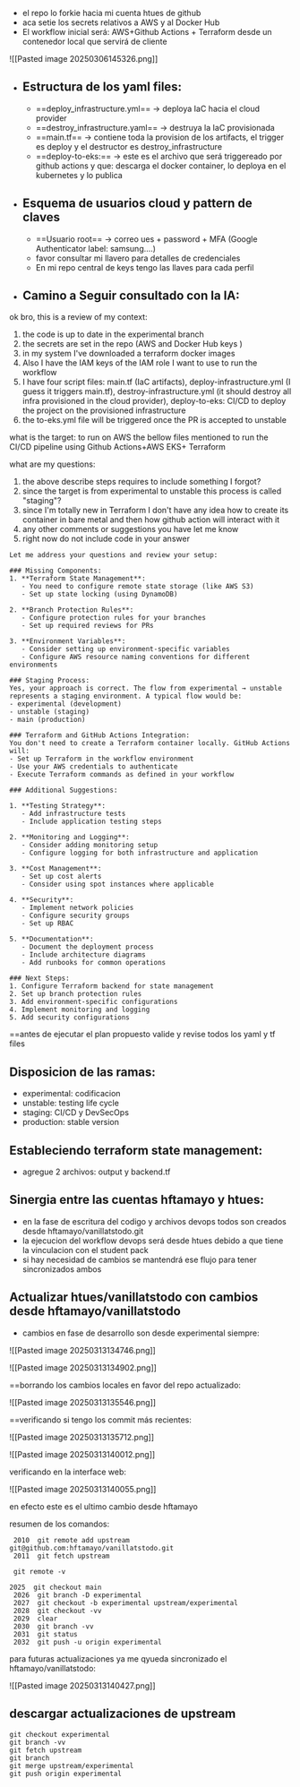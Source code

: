 - el repo lo forkie hacia mi cuenta htues de github
- aca setie los secrets relativos a AWS y al Docker Hub
- El workflow inicial será: AWS+Github Actions + Terraform desde un contenedor local que servirá de cliente

![[Pasted image 20250306145326.png]]


- ## Estructura de los yaml files:
	- ==deploy_infrastructure.yml== -> deploya IaC hacia el cloud provider
	- ==destroy_infrastructure.yaml== -> destruya la IaC provisionada
	- ==main.tf== -> contiene toda la provision de los artifacts, el trigger es deploy y el destructor es destroy_infrastructure
	- ==deploy-to-eks:== -> este es el archivo que será triggereado por github actions y que: descarga el docker container, lo deploya en el kubernetes y lo publica

- ## Esquema de usuarios cloud y pattern de claves
	- ==Usuario root== -> correo ues + password + MFA (Google Authenticator label: samsung....)
	- favor consultar mi llavero para detalles de credenciales
	- En mi repo central de keys tengo las llaves para cada perfil

- ## Camino a Seguir consultado con la IA:

ok bro, this is a review of my context:
1. the code is up to date in the experimental branch
2. the secrets are set in the repo (AWS and Docker Hub keys )
3. in my system I've downloaded a terraform docker images
4. Also I have the IAM keys of the IAM role I want to use to run the workflow
5. I have four script files: main.tf (IaC artifacts), deploy-infrastructure.yml (I guess it triggers main.tf), destroy-infrastructure.yml (it should destroy all infra provisioned in the cloud provider), deploy-to-eks: CI/CD to deploy the project on the provisioned infrastructure
6. the to-eks.yml file will be triggered once the PR is accepted to unstable

what is the target:
to run on AWS the bellow files mentioned to run the CI/CD pipeline using Github Actions+AWS EKS+ Terraform

what are my questions:
1. the above describe steps requires to include something I forgot?
2. since the target is from experimental to unstable this process is called "staging"?
3. since I'm totally new in Terraform I don't have any idea how to create its container in bare metal and then how github action will interact with it
4. any other comments or suggestions you have let me know
5. right now do not include code in your answer

```
Let me address your questions and review your setup:

### Missing Components:
1. **Terraform State Management**:
   - You need to configure remote state storage (like AWS S3)
   - Set up state locking (using DynamoDB)

2. **Branch Protection Rules**:
   - Configure protection rules for your branches
   - Set up required reviews for PRs

3. **Environment Variables**:
   - Consider setting up environment-specific variables
   - Configure AWS resource naming conventions for different environments

### Staging Process:
Yes, your approach is correct. The flow from experimental → unstable represents a staging environment. A typical flow would be:
- experimental (development)
- unstable (staging)
- main (production)

### Terraform and GitHub Actions Integration:
You don't need to create a Terraform container locally. GitHub Actions will:
- Set up Terraform in the workflow environment
- Use your AWS credentials to authenticate
- Execute Terraform commands as defined in your workflow

### Additional Suggestions:

1. **Testing Strategy**:
   - Add infrastructure tests
   - Include application testing steps

2. **Monitoring and Logging**:
   - Consider adding monitoring setup
   - Configure logging for both infrastructure and application

3. **Cost Management**:
   - Set up cost alerts
   - Consider using spot instances where applicable

4. **Security**:
   - Implement network policies
   - Configure security groups
   - Set up RBAC

5. **Documentation**:
   - Document the deployment process
   - Include architecture diagrams
   - Add runbooks for common operations

### Next Steps:
1. Configure Terraform backend for state management
2. Set up branch protection rules
3. Add environment-specific configurations
4. Implement monitoring and logging
5. Add security configurations

```


==antes de ejecutar el plan propuesto valide y revise todos los yaml y tf files

## Disposicion de las ramas:
- experimental: codificacion
- unstable: testing life cycle
- staging: CI/CD y DevSecOps
- production: stable version

## Estableciendo terraform state management:
* agregue 2 archivos: output y backend.tf

## Sinergia entre las cuentas hftamayo y htues:
- en la fase de escritura del codigo y archivos devops todos son creados desde hftamayo/vanillatstodo.git
- la ejecucion del workflow devops será desde htues debido a que tiene la vinculacion con el student pack
- si hay necesidad de cambios se mantendrá ese flujo para tener sincronizados ambos

## Actualizar htues/vanillatstodo con cambios desde hftamayo/vanillatstodo

* cambios en fase de desarrollo son desde experimental siempre:

![[Pasted image 20250313134746.png]]

![[Pasted image 20250313134902.png]]

==borrando los cambios locales en favor del repo actualizado:

![[Pasted image 20250313135546.png]]

==verificando si tengo los commit más recientes:

![[Pasted image 20250313135712.png]]

![[Pasted image 20250313140012.png]]

verificando en la interface web:

![[Pasted image 20250313140055.png]]

en efecto este es el ultimo cambio desde hftamayo

resumen de los comandos:
```
 2010  git remote add upstream git@github.com:hftamayo/vanillatstodo.git
 2011  git fetch upstream 
 
 git remote -v

2025  git checkout main
 2026  git branch -D experimental
 2027  git checkout -b experimental upstream/experimental
 2028  git checkout -vv
 2029  clear
 2030  git branch -vv
 2031  git status
 2032  git push -u origin experimental

```


para futuras actualizaciones ya me qyueda sincronizado el hftamayo/vanillatstodo:

![[Pasted image 20250313140427.png]]

## descargar actualizaciones de upstream

```
git checkout experimental
git branch -vv
git fetch upstream
git branch
git merge upstream/experimental
git push origin experimental
```

